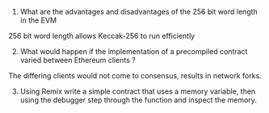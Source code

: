 1. What are the advantages and disadvantages of
the 256 bit word length in the EVM

256 bit word length allows Keccak-256 to run efficiently  

2. What would happen if the implementation of a
precompiled contract varied between Ethereum
clients ?

The differing clients would not come to consensus, results in network forks.  

3. Using Remix write a simple contract that uses a
memory variable, then using the debugger step
through the function and inspect the memory.